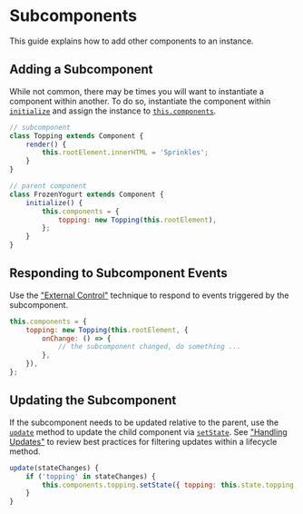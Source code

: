 # Subcomponents

This guide explains how to add other components to an instance.

## Adding a Subcomponent

While not common, there may be times you will want to instantiate a component within another. To do so, instantiate the component within [`initialize`](../api/component.md#initialize) and assign the instance to [`this.components`](../api/component.md#components).

```js
// subcomponent
class Topping extends Component {
    render() {
        this.rootElement.innerHTML = 'Sprinkles';
    }
}

// parent component
class FrozenYogurt extends Component {
    initialize() {
        this.components = {
            topping: new Topping(this.rootElement),
        };
    }
}
```

## Responding to Subcomponent Events

Use the ["External Control"](./external-control.md) technique to respond to events triggered by the subcomponent.

```js
this.components = {
    topping: new Topping(this.rootElement, {
        onChange: () => {
            // the subcomponent changed, do something ...
        },
    }),
};
```

## Updating the Subcomponent

If the subcomponent needs to be updated relative to the parent, use the [`update`](../api/component.md#update) method to update the child component via [`setState`](../api/component.md#setstate). See ["Handling Updates"](../fundamentals/handling-updates.md) to review best practices for filtering updates within a lifecycle method.

```js
update(stateChanges) {
    if ('topping' in stateChanges) {
        this.components.topping.setState({ topping: this.state.topping });
    }
}
```
